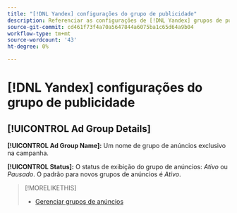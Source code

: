 ```yaml
---
title: "[!DNL Yandex] configurações do grupo de publicidade"
description: Referenciar as configurações de [!DNL Yandex] grupos de publicidade.
source-git-commit: cd461f73f4a70a5647844a6075ba1c65d64a9b04
workflow-type: tm+mt
source-wordcount: '43'
ht-degree: 0%

---
```


# [!DNL Yandex] configurações do grupo de publicidade

## [!UICONTROL Ad Group Details]

**[!UICONTROL Ad Group Name]:** Um nome de grupo de anúncios exclusivo na campanha.

**[!UICONTROL Status]:** O status de exibição do grupo de anúncios: *Ativo* ou *Pausado*. O padrão para novos grupos de anúncios é *Ativo*.

>[!MORELIKETHIS]
>
>* [Gerenciar grupos de anúncios](/help/search-social-commerce/campaign-management/campaigns/ad-group-manage.md)

